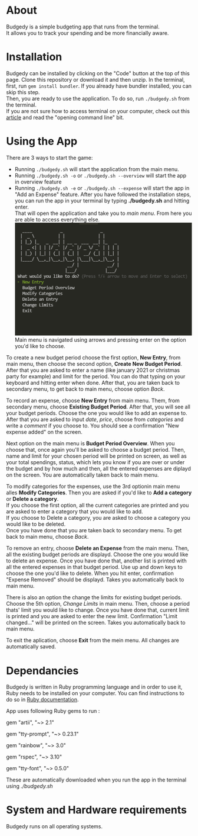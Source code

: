 # About  
Budgedy is a simple budgeting app that runs from the terminal.  
It allows you to track your spending and be more financially aware. 


# Installation  
Budgedy can be installed by clicking on the "Code" button at the top of this page. Clone this repository or download it and then unzip. 
In the terminal, first, run ```gem install bundler```. If you already have bundler installed, you can skip this step.   
Then, you are ready to use the application. To do so, run ```./budgedy.sh``` from the terminal.  
If you are not sure how to access terminal on your computer, check out this [article](https://towardsdatascience.com/a-quick-guide-to-using-command-line-terminal-96815b97b955) and read the "opening command line" bit.  



# Using the App
There are 3 ways to start the game: 
- Running ```./budgedy.sh``` will start the application from the main menu. 
- Running ```./budgedy.sh -o``` or ```./budgedy.sh --overview``` will start the app in overview feature
- Running ```./budgedy.sh -e``` or ```./budgedy.sh --expense``` will start the app in "Add an Expense" feature. 
After you have followed the installation steps, you can run the app in your terminal by typing **./budgedy.sh** and hitting enter.  
That will open the application and take you to *main menu*. From here you are able to access everything else. 
![main menu](./files/img/mainmenu.png)  
Main menu is navigated using arrows and pressing enter on the option you'd like to choose.  

To create a new budget period choose the first option, **New Entry**, from main menu, then choose the second option, **Create New Budget Period**. After that you are asked to enter a name (like january 2021 or christmas party for example) and limit for the period. You can do that typing on your keyboard and hitting enter when done. After that, you are taken back to secondary menu, to get back to main menu, choose option *Back*.  

To record an expense, choose **New Entry** from main menu. Them, from secondary menu, choose **Existing Budget Period**. After that, you will see all your budget periods. Choose the one you would like to add an expense to. After that you are asked to input *date*, *price*, choose from *categories* and write a *comment* if you choose to. You should see a confirmation "New expense added" on the screen.  

Next option on the main menu is **Budget Period Overview**. When you choose that, once again you'll be asked to choose a budget period. Then, name and limit for your chosen period will be printed on screen, as well as your total spendings, status, which lets you know if you are over or under the budget and by how much and then, all the entered expenses are diplayd on the screen. You are automatically taken back to main menu.  

To modify categories for the expenses, use the 3rd optionin main menu alles **Modify Categories**. Then you are asked if you'd like to **Add a category** or **Delete a category**.  
If you choose the first option, all the current categories are printed and you are asked to enter a category that you would like to add.  
If you choose to Delete a category, you are asked to choose a category you would like to be deleted.  
Once you have done that you are taken back to secondary menu. To get back to main menu, choose *Back*.  

To remove an entry, choose **Delete an Expense** from the main menu. Then, all the existing budget periods are displayd. Choose the one you would like to delete an expense. Once you have done that, another list is printed with all the entered expenses in that budget period. Use up and down keys to choose the one you'd like to delete. When you hit enter, confirmation "Expense Removed" should be displayd. Takes you automatically back to main menu.

There is also an option the change the limits for existing budget periods. Choose the 5th option, *Change Limits* in main menu. Then, choose a period thats' limit you would like to change. Once you have done that, current limit is printed and  you are asked to enter the new limit. Confirmation "Limit changed..." will be printed on the screen. Takes you automatically back to main menu.   

To exit the aplication, choose **Exit** from the mein menu. All changes are automatically saved.

# Dependancies  
Budgedy is written in Ruby programming language and in order to use it, Ruby needs to be installed on your computer. You can find instructions to do so in [Ruby documentation](https://www.ruby-lang.org/en/downloads/). 

App uses following Ruby gems to run : 

gem "artii", "~> 2.1"

gem "tty-prompt", "~> 0.23.1"

gem "rainbow", "~> 3.0"

gem "rspec", "~> 3.10"

gem "tty-font", "~> 0.5.0"


These are automatically downloaded when you run the app in the terminal using *./budgedy.sh*


# System and Hardware requirements
Budgedy runs on all operating systems. 